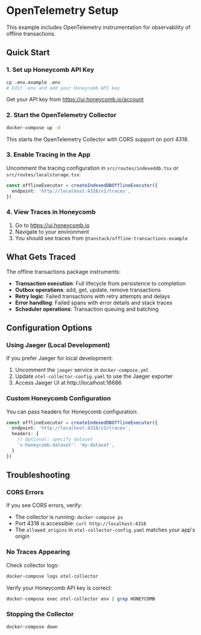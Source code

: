 # OpenTelemetry Setup

This example includes OpenTelemetry instrumentation for observability of offline transactions.

## Quick Start

### 1. Set up Honeycomb API Key

```bash
cp .env.example .env
# Edit .env and add your Honeycomb API key
```

Get your API key from https://ui.honeycomb.io/account

### 2. Start the OpenTelemetry Collector

```bash
docker-compose up -d
```

This starts the OpenTelemetry Collector with CORS support on port 4318.

### 3. Enable Tracing in the App

Uncomment the tracing configuration in `src/routes/indexeddb.tsx` or `src/routes/localstorage.tsx`:

```typescript
const offlineExecutor = createIndexedDBOfflineExecutor({
  endpoint: 'http://localhost:4318/v1/traces',
})
```

### 4. View Traces in Honeycomb

1. Go to https://ui.honeycomb.io
2. Navigate to your environment
3. You should see traces from `@tanstack/offline-transactions-example`

## What Gets Traced

The offline transactions package instruments:

- **Transaction execution**: Full lifecycle from persistence to completion
- **Outbox operations**: add, get, update, remove transactions
- **Retry logic**: Failed transactions with retry attempts and delays
- **Error handling**: Failed spans with error details and stack traces
- **Scheduler operations**: Transaction queuing and batching

## Configuration Options

### Using Jaeger (Local Development)

If you prefer Jaeger for local development:

1. Uncomment the `jaeger` service in `docker-compose.yml`
2. Update `otel-collector-config.yaml` to use the Jaeger exporter
3. Access Jaeger UI at http://localhost:16686

### Custom Honeycomb Configuration

You can pass headers for Honeycomb configuration:

```typescript
const offlineExecutor = createIndexedDBOfflineExecutor({
  endpoint: 'http://localhost:4318/v1/traces',
  headers: {
    // Optional: specify dataset
    'x-honeycomb-dataset': 'my-dataset',
  }
})
```

## Troubleshooting

### CORS Errors

If you see CORS errors, verify:
- The collector is running: `docker-compose ps`
- Port 4318 is accessible: `curl http://localhost:4318`
- The `allowed_origins` in `otel-collector-config.yaml` matches your app's origin

### No Traces Appearing

Check collector logs:
```bash
docker-compose logs otel-collector
```

Verify your Honeycomb API key is correct:
```bash
docker-compose exec otel-collector env | grep HONEYCOMB
```

### Stopping the Collector

```bash
docker-compose down
```
